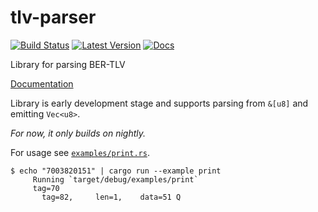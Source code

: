 # tlv-parser
[![Build Status](https://travis-ci.org/lexxvir/tlv-parser.svg?branch=master)](https://travis-ci.org/lexxvir/tlv-parser.svg)
[![Latest Version](https://img.shields.io/crates/v/tlv_parser.svg)](https://crates.io/crates/tlv_parser)
[![Docs](https://docs.rs/tlv_parser/badge.svg)](https://docs.rs/tlv_parser)

Library for parsing BER-TLV

[Documentation](https://lexxvir.github.io/tlv-parser/tlv_parser/index.html)

Library is early development stage and supports parsing from `&[u8]` and emitting `Vec<u8>`.

*For now, it only builds on nightly.*

For usage see [`examples/print.rs`](https://github.com/lexxvir/tlv-parser/blob/master/examples/print.rs).

```
$ echo "7003820151" | cargo run --example print
     Running `target/debug/examples/print`
	 tag=70
	   tag=82,     len=1,    data=51 Q
```

